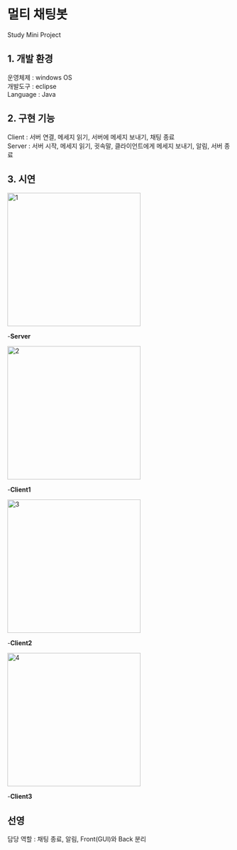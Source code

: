 # 멀티 채팅봇   

Study Mini Project


## 1. 개발 환경
운영체제 : windows OS   
개발도구 :  eclipse   
Language : Java   

## 2. 구현 기능
Client : 서버 연결, 메세지 읽기, 서버에 메세지 보내기, 채팅 종료    
Server : 서버 시작, 메세지 읽기, 귓속말, 클라이언트에게 메세지 보내기, 알림, 서버 종료

## 3. 시연
<img width="300" alt="1" src="https://user-images.githubusercontent.com/74293481/116786187-49a2dc80-aad8-11eb-8def-6cb62f84eec5.PNG">      

-**Server**

<img width="300" alt="2" src="https://user-images.githubusercontent.com/74293481/116786189-4ad40980-aad8-11eb-84aa-aceadc5b0118.PNG">

-**Client1**

<img width="300" alt="3" src="https://user-images.githubusercontent.com/74293481/116786190-4ad40980-aad8-11eb-9f75-773f81409a50.PNG">

-**Client2**

<img width="300" alt="4" src="https://user-images.githubusercontent.com/74293481/116786192-4b6ca000-aad8-11eb-8036-dffc732d2273.PNG">

-**Client3**

## 선영   
담당 역할 : 채팅 종료, 알림, Front(GUI)와 Back 분리



